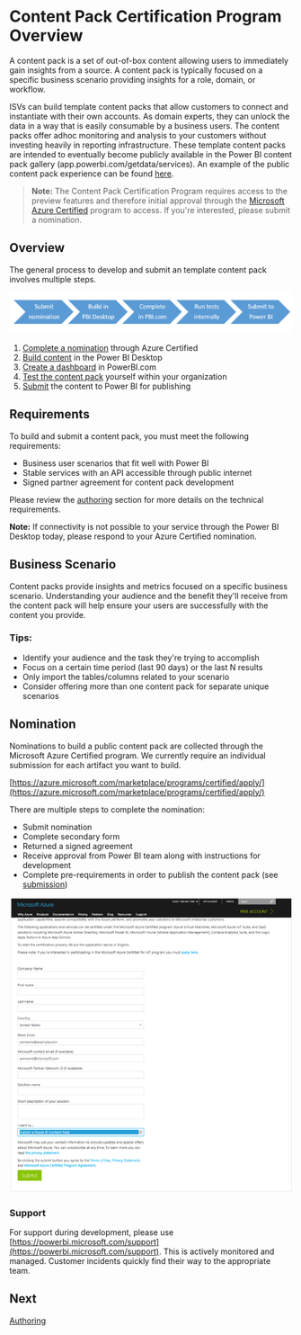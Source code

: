 <properties 
   pageTitle="Content Pack Certification Program"
   description="Content Pack Certification Program"
   services="powerbi" 
   documentationCenter="" 
   authors="guyinacube" 
   manager="mblythe" 
   backup=""
   editor=""
   tags=""
   qualityFocus="no"
   qualityDate=""/>
 
<tags
   ms.service="powerbi"
   ms.devlang="NA"
   ms.topic="article"
   ms.tgt_pltfrm="NA"
   ms.workload="powerbi"
   ms.date="08/23/2016"
   ms.author="asaxton"/>

# Content Pack Certification Program Overview

A content pack is a set of out-of-box content allowing users to immediately gain insights from a source.  A content pack is typically focused on a specific business scenario providing insights for a role, domain, or workflow. 

ISVs can build template content packs that allow customers to connect and instantiate with their own accounts. As domain experts, they can unlock the data in a way that is easily consumable by a business users. The content packs offer adhoc monitoring and analysis to your customers without investing heavily in reporting infrastructure. These template content packs are intended to eventually become publicly available in the Power BI content pack gallery (app.powerbi.com/getdata/services). An example of the public content pack experience can be found [here](powerbi-developer-content-pack-experience.md).

>**Note:** The Content Pack Certification Program requires access to the preview features and therefore initial approval through the [Microsoft Azure Certified](#Nomination) program to access. If you're interested, please submit a nomination.

## Overview
The general process to develop and submit an template content pack involves multiple steps.

 ![Process](media/powerbi-developer-content-pack/overview.png)

1.	[Complete a nomination](#Nomination) through Azure Certified
2.	[Build content](powerbi-developer-content-pack-authoring.md#queries) in the Power BI Desktop
3.	[Create a dashboard](powerbi-developer-content-pack-authoring.md#dashboard) in PowerBI.com
4.	[Test the content pack](powerbi-developer-content-pack-testing.md) yourself within your organization
5.	[Submit](powerbi-developer-content-pack-testing.md#submission) the content to Power BI for publishing

## Requirements
To build and submit a content pack, you must meet the following requirements:  
-	Business user scenarios that fit well with Power BI  
-	Stable services with an API accessible through public internet  
-	Signed partner agreement for content pack development  

Please review the [authoring](powerbi-developer-content-pack-authoring.md) section for more details on the technical requirements. 

**Note:** If connectivity is not possible to your service through the Power BI Desktop today, please respond to your Azure Certified nomination.

## Business Scenario
Content packs provide insights and metrics focused on a specific business scenario. Understanding your audience and the benefit they'll receive from the content pack will help ensure your users are successfully with the content you provide.

### Tips:  
-	Identify your audience and the task they're trying to accomplish  
-	Focus on a certain time period (last 90 days) or the last N results  
-	Only import the tables/columns related to your scenario  
-	Consider offering more than one content pack for separate unique scenarios  

<a name="Nomination"></a>
## Nomination
Nominations to build a public content pack are collected through the Microsoft Azure Certified program. We currently require an individual submission for each artifact you want to build.

[https://azure.microsoft.com/marketplace/programs/certified/apply/](https://azure.microsoft.com/marketplace/programs/certified/apply/)

There are multiple steps to complete the nomination:  
-	Submit nomination  
-	Complete secondary form  
-	Returned a signed agreement  
-	Receive approval from Power BI team along with instructions for development  
-   Complete pre-requirements in order to publish the content pack (see [submission](powerbi-developer-content-pack-testing.md#submission))  

 ![Azure Certification](media/powerbi-developer-content-pack/nomination.png)

### Support
For support during development, please use [https://powerbi.microsoft.com/support](https://powerbi.microsoft.com/support). This is actively monitored and managed. Customer incidents quickly find their way to the appropriate team.

## Next
[Authoring](powerbi-developer-content-pack-authoring.md)
